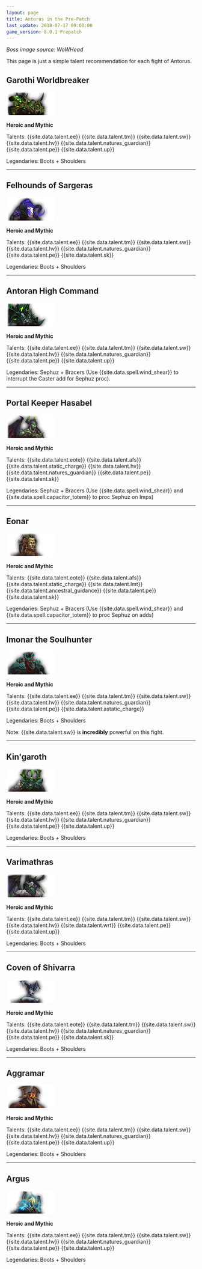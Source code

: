 ```yaml
---
layout: page
title: Antorus in the Pre-Patch
last_update: 2018-07-17 09:00:00
game_version: 8.0.1 Prepatch
---
```

*Boss image source: WoWHead*

This page is just a simple talent recommendation for each fight of Antorus.

## Garothi Worldbreaker
![](/assets/img/guide/antorus/garothi.png)

**Heroic and Mythic**

Talents: {{site.data.talent.ee}} {{site.data.talent.tm}} {{site.data.talent.sw}} {{site.data.talent.hv}} {{site.data.talent.natures_guardian}} {{site.data.talent.pe}} {{site.data.talent.up}}

Legendaries: Boots + Shoulders

<hr>

## Felhounds of Sargeras
![](/assets/img/guide/antorus/felhounds.png)

**Heroic and Mythic**

Talents: {{site.data.talent.ee}} {{site.data.talent.tm}} {{site.data.talent.sw}} {{site.data.talent.hv}} {{site.data.talent.natures_guardian}} {{site.data.talent.pe}} {{site.data.talent.sk}}

Legendaries: Boots + Shoulders

<hr>

## Antoran High Command
![](/assets/img/guide/antorus/ahc.png)

**Heroic and Mythic**

Talents: {{site.data.talent.ee}} {{site.data.talent.tm}} {{site.data.talent.sw}} {{site.data.talent.hv}} {{site.data.talent.natures_guardian}} {{site.data.talent.pe}} {{site.data.talent.up}}

Legendaries: Sephuz + Bracers (Use {{site.data.spell.wind_shear}} to interrupt the Caster add for Sephuz proc).

<hr>

## Portal Keeper Hasabel
![](/assets/img/guide/antorus/pk.png)

**Heroic and Mythic**

Talents: {{site.data.talent.eote}} {{site.data.talent.afs}} {{site.data.talent.static_charge}} {{site.data.talent.hv}} {{site.data.talent.natures_guardian}} {{site.data.talent.pe}} {{site.data.talent.sk}}

Legendaries: Sephuz + Bracers (Use {{site.data.spell.wind_shear}} and {{site.data.spell.capacitor_totem}} to proc Sephuz on Imps)

<hr>

## Eonar
![](/assets/img/guide/antorus/eonar.png)

**Heroic and Mythic**

Talents: {{site.data.talent.eote}} {{site.data.talent.afs}} {{site.data.talent.static_charge}} {{site.data.talent.lmt}} {{site.data.talent.ancestral_guidance}} {{site.data.talent.pe}} {{site.data.talent.sk}}

Legendaries: Sephuz + Bracers (Use {{site.data.spell.wind_shear}} and {{site.data.spell.capacitor_totem}} to proc Sephuz on adds)

<hr>

## Imonar the Soulhunter
![](/assets/img/guide/antorus/imonar.png)

**Heroic and Mythic**

Talents: {{site.data.talent.ee}} {{site.data.talent.tm}} {{site.data.talent.sw}} {{site.data.talent.hv}} {{site.data.talent.natures_guardian}} {{site.data.talent.pe}} {{site.data.talent.astatic_charge}}

Legendaries: Boots + Shoulders

Note: {{site.data.talent.sw}} is **incredibly** powerful on this fight.

<hr>

## Kin'garoth
![](/assets/img/guide/antorus/kingaroth.png)

**Heroic and Mythic**

Talents: {{site.data.talent.ee}} {{site.data.talent.tm}} {{site.data.talent.sw}} {{site.data.talent.hv}} {{site.data.talent.natures_guardian}} {{site.data.talent.pe}} {{site.data.talent.up}}

Legendaries: Boots + Shoulders

<hr>

## Varimathras
![](/assets/img/guide/antorus/varimathras.png)

**Heroic and Mythic**

Talents: {{site.data.talent.ee}} {{site.data.talent.tm}} {{site.data.talent.sw}} {{site.data.talent.hv}} {{site.data.talent.wrt}} {{site.data.talent.pe}} {{site.data.talent.up}}

Legendaries: Boots + Shoulders

<hr>

## Coven of Shivarra
![](/assets/img/guide/antorus/coven.png)

**Heroic and Mythic**

Talents: {{site.data.talent.eote}} {{site.data.talent.tm}} {{site.data.talent.sw}} {{site.data.talent.hv}} {{site.data.talent.natures_guardian}} {{site.data.talent.pe}} {{site.data.talent.sk}}

Legendaries: Boots + Shoulders

<hr>

## Aggramar
![](/assets/img/guide/antorus/aggramar.png)

**Heroic and Mythic**

Talents: {{site.data.talent.ee}} {{site.data.talent.tm}} {{site.data.talent.sw}} {{site.data.talent.hv}} {{site.data.talent.natures_guardian}} {{site.data.talent.pe}} {{site.data.talent.up}}

Legendaries: Boots + Shoulders

<hr>

## Argus
![](/assets/img/guide/antorus/argus.png)

**Heroic and Mythic**

Talents: {{site.data.talent.ee}} {{site.data.talent.tm}} {{site.data.talent.sw}} {{site.data.talent.hv}} {{site.data.talent.natures_guardian}} {{site.data.talent.pe}} {{site.data.talent.up}}

Legendaries: Boots + Shoulders